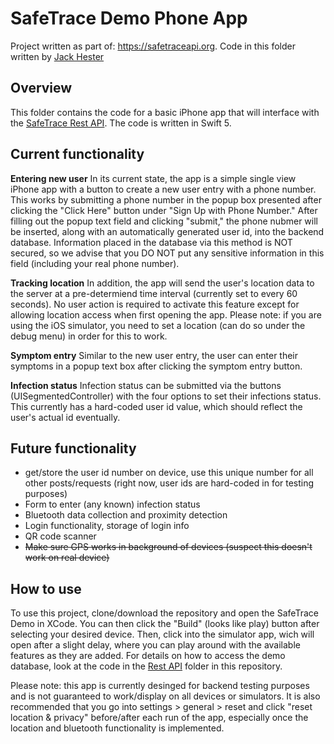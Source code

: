 # SafeTrace Demo Phone App

Project written as part of: <a href = "https://safetraceapi.org">https://safetraceapi.org</a>.  Code in this folder written by <a href="https://jackhester.com">Jack Hester</a>

## Overview

This folder contains the code for a basic iPhone app that will interface with the <a href="https://github.com/factn/safetraceapi/tree/master/RestAPI">SafeTrace Rest API</a>. The code is written in Swift 5.

## Current functionality

<strong>Entering new user</strong>
In its current state, the app is a simple single view iPhone app with a button to create a new user entry with a phone number. This works by submitting a phone number in the popup box presented after clicking the "Click Here" button under "Sign Up with Phone Number." After filling out the popup text field and clicking "submit," the phone nubmer will be inserted, along with an automatically generated user id, into the backend database. Information placed in the database via this method is NOT secured, so we advise that you DO NOT put any sensitive information in this field (including your real phone number).

<strong>Tracking location</strong>
In addition, the app will send the user's location data to the server at a pre-determiend time interval (currently set to every 60 seconds). No user action is required to activate this feature except for allowing location access when first opening the app. Please note: if you are using the iOS simulator, you need to set a location (can do so under the debug menu) in order for this to work.

<strong>Symptom entry</strong>
Similar to the new user entry, the user can enter their symptoms in a popup text box after clicking the symptom entry button.

<strong>Infection status</strong>
Infection status can be submitted via the buttons (UISegmentedController) with the four options to set their infections status. This currently has a hard-coded user id value, which should reflect the user's actual id eventually.

## Future functionality

<ul>
    <li>get/store the user id number on device, use this unique number for all other posts/requests (right now, user ids are hard-coded in for testing purposes)</li>
    <li>Form to enter (any known) infection status</li>
    <li>Bluetooth data collection and proximity detection</li>
    <li>Login functionality, storage of login info</li>
    <li>QR code scanner</li>
    <li><strike>Make sure GPS works in background of devices (suspect this doesn't work on real device)</strike></li>
</ul>

## How to use

To use this project, clone/download the repository and open the SafeTrace Demo in XCode. You can then click the "Build" (looks like play) button after selecting your desired device. Then, click into the simulator app, wich will open after a slight delay, where you can play around with the available features as they are added. For details on how to access the demo database, look at the code in the <a href="https://github.com/factn/safetraceapi/tree/master/RestAPI">Rest API</a> folder in this repository.

Please note: this app is currently desinged for backend testing purposes and is not guaranteed to work/display on all devices or simulators. It is also recommended that you go into settings > general > reset and click "reset location & privacy" before/after each run of the app, especially once the location and bluetooth functionality is implemented.
